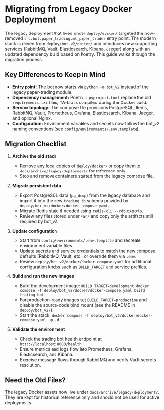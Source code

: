 # Migrating from Legacy Docker Deployment

The legacy deployment that lived under `deploy/docker/` targeted the now-removed
`src.bot.paper_trading.ml_paper_trader` entry point. The modern stack is driven from
`deploy/bot_v2/docker/` and introduces new supporting services (RabbitMQ, Vault,
Elasticsearch, Kibana, Jaeger) along with an updated dependency build based on Poetry.
This guide walks through the migration process.

## Key Differences to Keep in Mind
- **Entry point:** The bot now starts via `python -m bot_v2` instead of the legacy
  paper-trading module.
- **Dependency management:** Poetry + `pyproject.toml` replace the old `requirements.txt`
  files; TA-Lib is compiled during the Docker build.
- **Service topology:** The compose file provisions PostgreSQL, Redis, RabbitMQ, Vault,
  Prometheus, Grafana, Elasticsearch, Kibana, Jaeger, and optional Nginx.
- **Configuration:** Environment variables and secrets now follow the bot_v2 naming
  conventions (see `config/environments/.env.template`).

## Migration Checklist
1. **Archive the old stack**
   - Remove any local copies of `deploy/docker/` or copy them to `docs/archive/legacy-deployment/`
     for reference only.
   - Stop and remove containers started from the legacy compose file.

2. **Migrate persistent data**
   - Export PostgreSQL data (`pg_dump`) from the legacy database and import it into the
     new `trading_db` schema provided by `deploy/bot_v2/docker/docker-compose.yaml`.
   - Migrate Redis state if needed using `redis-cli --rdb` exports.
   - Review any files stored under `var/` and copy only the artifacts still required by bot_v2.

3. **Update configuration**
   - Start from `config/environments/.env.template` and recreate environment variable files.
   - Update secrets and service credentials to match the new compose defaults (RabbitMQ,
     Vault, etc.) or override them via `.env`.
   - Review `deploy/bot_v2/docker/docker-compose.yaml` for additional configuration knobs
     such as `BUILD_TARGET` and service profiles.

4. **Build and run the new images**
   - Build the development image: `BUILD_TARGET=development docker compose -f deploy/bot_v2/docker/docker-compose.yaml build trading-bot`
   - For production-ready images set `BUILD_TARGET=production` and disable the source-code bind
     mount (see the README in `deploy/bot_v2/`).
   - Start the stack: `docker compose -f deploy/bot_v2/docker/docker-compose.yaml up -d`

5. **Validate the environment**
   - Check the trading bot health endpoint at `http://localhost:8080/health`.
   - Ensure metrics and logs flow into Prometheus, Grafana, Elasticsearch, and Kibana.
   - Exercise message flows through RabbitMQ and verify Vault secrets resolution.

## Need the Old Files?
The legacy Docker assets now live under `docs/archive/legacy-deployment/`. They are
kept for historical reference only and should not be used for active deployments.
